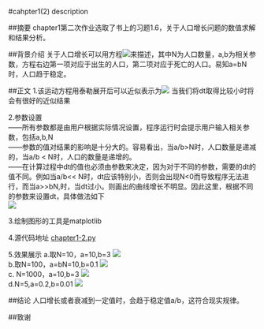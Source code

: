 #cahpter1(2) description

##摘要
chapter1第二次作业选取了书上的习题1.6，关于人口增长问题的数值求解和结果分析。

##背景介绍
关于人口增长可以用方程![](http://imgsrc.baidu.com/forum/pic/item/579e672dd42a283488961bb75cb5c9ea14cebfa5.jpg)来描述，其中N为人口数量，a,b为相关参数，方程右边第一项对应于出生的人口，第二项对应于死亡的人口。易知a=bN时，人口趋于稳定。

##正文
1.该运动方程用泰勒展开后可以近似表示为![](http://imgsrc.baidu.com/forum/pic/item/6918cfb1cb134954017cc4d8514e9258d0094a76.jpg)
当我们将dt取得比较小时将会有很好的近似结果 <br>

2.参数设置<br>
——所有参数都是由用户根据实际情况设置，程序运行时会提示用户输入相关参数，包括a,b,N <br>
——参数的值对结果的影响是十分大的。容易看出，当a/b>N时，人口数量是递减的，当a/b < N时，人口的数量是递增的。<br>
——在计算过程中dt的值也必须由参数来决定，因为对于不同的参数，需要的dt的值不同。例如当a/b<< N时，dt应该特别小，否则会出现N<0而导致程序无法进行，而当a>>bN,时，当dt过小。则画出的曲线增长不明显。因此这里，根据不同的参数来设置dt，具体做法如下<br> ![](http://imgsrc.baidu.com/forum/pic/item/b083a9f81a4c510f9dc15da16759252dd52aa54f.jpg)

3.绘制图形的工具是matplotlib <br>

4.源代码地址 [chapter1-2.py](https://github.com/zqbinggong/computational-physics_N2013301020039/blob/master/chapter1-2.py) <br>

5.效果展示
a.取N=10，a=10,b=3 ![](http://imgsrc.baidu.com/forum/w%3D580/sign=f2a567bda8c379317d688621dbc5b784/0dee6ff5e0fe99253664cceb33a85edf8cb1716c.jpg) <br>
b.取N=100，a=bN=10,b=0.1 ![](http://imgsrc.baidu.com/forum/w%3D580/sign=f1af12895dafa40f3cc6ced59b65038c/aad1bffaaf51f3de36d01cdf93eef01f3b297976.jpg) <br>
c. N=1000，a=10,b=3 ![](http://imgsrc.baidu.com/forum/w%3D580/sign=ae1c3dc0d61373f0f53f6f97940e4b8b/4101e5efce1b9d1682a53fdaf4deb48f8d546476.jpg) <br>
d.N=5,a=0.2,b=0.01 ![](http://imgsrc.baidu.com/forum/w%3D580/sign=7cb83bef044f78f0800b9afb49300a83/bb93d6eef01f3a29aaa070759e25bc315d607c6c.jpg)

##结论
  人口增长或者衰减到一定值时，会趋于稳定值a/b，这符合现实规律。
 
##致谢
